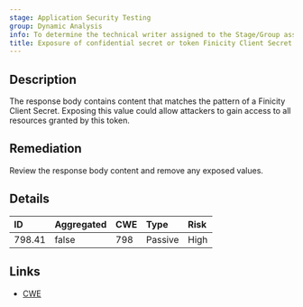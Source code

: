 ```yaml
---
stage: Application Security Testing
group: Dynamic Analysis
info: To determine the technical writer assigned to the Stage/Group associated with this page, see https://handbook.gitlab.com/handbook/product/ux/technical-writing/#assignments
title: Exposure of confidential secret or token Finicity Client Secret
---
```


## Description

The response body contains content that matches the pattern of a Finicity Client Secret.
Exposing this value could allow attackers to gain access to all resources granted by this token.

## Remediation

Review the response body content and remove any exposed values.

## Details

| ID | Aggregated | CWE | Type | Risk |
|:---|:-----------|:----|:-----|:-----|
| 798.41 | false | 798 | Passive | High |

## Links

- [CWE](https://cwe.mitre.org/data/definitions/798.html)
